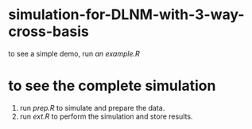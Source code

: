# simulation-for-DLNM-with-3-way-cross-basis
to see a simple demo, run *an example.R*
# to see the complete simulation 
1. run *prep.R* to simulate and prepare the data.
2. run *ext.R* to perform the simulation and store results.
